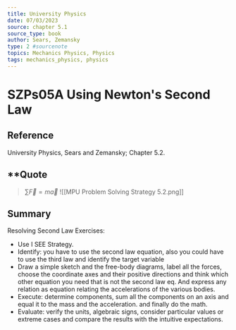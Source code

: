 ```yaml
---
title: University Physics
date: 07/03/2023
source: chapter 5.1
source_type: book 
author: Sears, Zemansky
type: 2 #sourcenote
topics: Mechanics Physics, Physics
tags: mechanics_physics, physics
---
```

# SZPs05A Using Newton's Second Law

## **Reference**
University Physics, Sears and Zemansky; Chapter 5.2.

## **Quote
> $\sum\vec{F}=m\vec{a}$
![[MPU Problem Solving Strategy 5.2.png]]


## **Summary**
Resolving Second Law Exercises:
- Use I SEE Strategy.
- Identify: you have to use the second law equation, also you could have to use the third law and identify the target variable
- Draw a simple sketch and the free-body diagrams, label all the forces, choose the coordinate axes and their positive directions and think which other equation you need that is not the second law eq. And express any relation as equation relating the accelerations of the various bodies.
- Execute: determine components, sum all the components on an axis and equal it to the mass and the acceleration. and finally do the math.
- Evaluate: verify the units, algebraic signs, consider particular values or extreme cases and compare the results with the intuitive expectations.